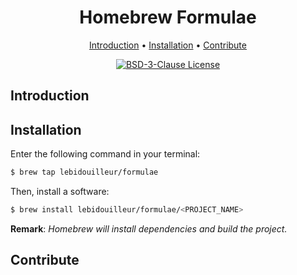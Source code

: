 <div align="center">

# Homebrew Formulae

[Introduction](#introduction) • [Installation](#installation) • [Contribute](#contribute)

[![BSD-3-Clause License](https://img.shields.io/badge/LICENSE-BSD--3--Clause-red?style=for-the-badge)](./LICENSE)

</div>

## Introduction



## Installation
Enter the following command in your terminal:

```bash
$ brew tap lebidouilleur/formulae 
```

Then, install a software:
```bash
$ brew install lebidouilleur/formulae/<PROJECT_NAME>
```

**Remark**: *Homebrew will install dependencies and build the project.*



## Contribute
